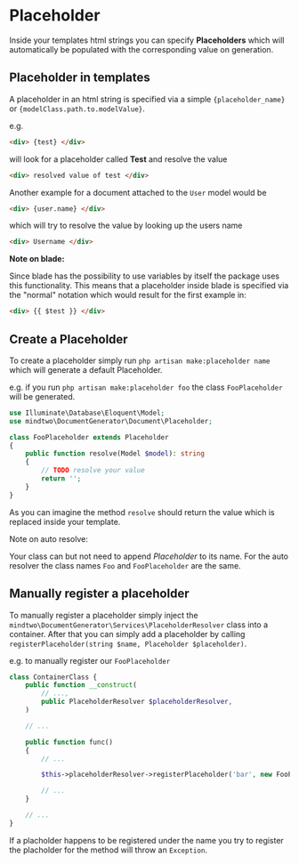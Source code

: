# Placeholder

Inside your templates html strings you can specify **Placeholders** which will automatically be populated
with the corresponding value on generation.

## Placeholder in templates

A placeholder in an html string is specified via a simple `{placeholder_name}` or `{modelClass.path.to.modelValue}`.

e.g.

```html
<div> {test} </div>
```
will look for a placeholder called **Test** and resolve the value

```html
<div> resolved value of test </div>
```

Another example for a document attached to the `User` model would be

```html
<div> {user.name} </div>
```
which will try to resolve the value by looking up the users name

```html
<div> Username </div>
```

**Note on blade:**

Since blade has the possibility to use variables by itself the package uses this functionality. This means
that a placeholder inside blade is specified via the "normal" notation which would result for the first example
in:


```html
<div> {{ $test }} </div>
```

## Create a Placeholder

To create a placeholder simply run `php artisan make:placeholder name` which will generate a default Placeholder.

e.g. if you run `php artisan make:placeholder foo` the class `FooPlaceholder` will be generated.

```php
use Illuminate\Database\Eloquent\Model;
use mindtwo\DocumentGenerator\Document\Placeholder;

class FooPlaceholder extends Placeholder
{
    public function resolve(Model $model): string
    {
        // TODO resolve your value
        return '';
    }
}
```

As you can imagine the method `resolve` should return the value which is replaced inside your template.

Note on auto resolve:

Your class can but not need to append *Placeholder* to its name. For the auto resolver the class names `Foo` and `FooPlaceholder` are the same.

## Manually register a placeholder

To manually register a placeholder simply inject the `mindtwo\DocumentGenerator\Services\PlaceholderResolver` class into a container.
After that you can simply add a placeholder by calling `registerPlaceholder(string $name, Placeholder $placeholder)`.

e.g. to manually register our `FooPlaceholder`

```php
class ContainerClass {
    public function __construct(
        // ...,
        public PlaceholderResolver $placeholderResolver,
    )

    // ...

    public function func()
    {
        // ...

        $this->placeholderResolver->registerPlaceholder('bar', new FooPlaceholder());

        // ...
    }

    // ...
}
```

If a placholder happens to be registered under the name you try to register the placholder for the method will throw an `Exception`.

